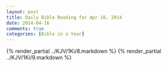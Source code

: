 ```yaml
---
layout: post
title: Daily Bible Reading for Apr 16, 2014
date: 2014-04-16
comments: true
categories: [Bible in a Year]
---
```

{% render_partial ../KJV/1Ki/8.markdown %}
{% render_partial ../KJV/1Ki/9.markdown %}
